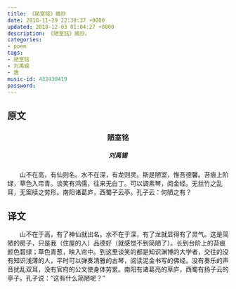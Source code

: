```yaml
---
title: 《陋室铭》摘抄
date: 2018-11-29 22:30:37 +0800
updated: 2018-12-03 01:04:27 +0800
description: 《陋室铭》摘抄。
categories: 
- poem
tags: 
- 陋室铭
- 刘禹锡
- 唐
music-id: 432430419
password:
---
```

## 原文
<h3 style="text-align:center;">陋室铭</h3>
<h5 style="text-align:center;">刘禹锡</h5>
　　山不在高，有仙则名。水不在深，有龙则灵。斯是陋室，惟吾德馨。苔痕上阶绿，草色入帘青。谈笑有鸿儒，往来无白丁。可以调素琴，阅金经。无丝竹之乱耳，无案牍之劳形。南阳诸葛庐，西蜀子云亭。孔子云：何陋之有？

## 译文
　　山不在于高，有了神仙就出名。水不在于深，有了龙就显得有了灵气。这是简陋的房子，只是我（住屋的人）品德好（就感觉不到简陋了）。长到台阶上的苔痕颜色碧绿；草色青葱，映入帘中。到这里谈笑的都是知识渊博的大学者，交往的没有知识浅薄的人，平时可以弹奏清雅的古琴，阅读泥金书写的佛经。没有奏乐的声音扰乱双耳，没有官府的公文使身体劳累。南阳有诸葛亮的草庐，西蜀有扬子云的亭子。孔子说：“这有什么简陋呢？”